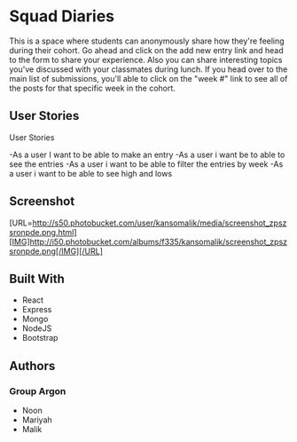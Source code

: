 # Squad Diaries
This is a space where students can anonymously share how they're feeling during their cohort. Go ahead and click on the add new entry link and head to the form to share your experience. Also you can share interesting topics you've discussed with your classmates during lunch. If you head over to the main list of submissions, you'll able to click on the "week #" link to see all of the posts for that specific week in the cohort.
                  
## User Stories
User Stories

-As a user I want to be able to make an entry
-As a user i want be to able to see the entries
-As a user i want to be able to filter the entries by week
-As a user i want to be able to see high and lows

## Screenshot
[URL=http://s50.photobucket.com/user/kansomalik/media/screenshot_zpszsronpde.png.html][IMG]http://i50.photobucket.com/albums/f335/kansomalik/screenshot_zpszsronpde.png[/IMG][/URL]

## Built With
* React
* Express
* Mongo
* NodeJS
* Bootstrap

## Authors
### Group Argon
- Noon
- Mariyah
- Malik